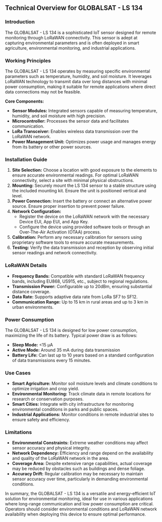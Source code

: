 ## Technical Overview for GLOBALSAT - LS 134

### Introduction
The GLOBALSAT - LS 134 is a sophisticated IoT sensor designed for remote monitoring through LoRaWAN connectivity. This sensor is adept at capturing environmental parameters and is often deployed in smart agriculture, environmental monitoring, and industrial applications.

### Working Principles
The GLOBALSAT - LS 134 operates by measuring specific environmental parameters such as temperature, humidity, and soil moisture. It leverages LoRaWAN technology to transmit data over long distances with minimal power consumption, making it suitable for remote applications where direct data connections may not be feasible.

**Core Components:**
- **Sensor Modules:** Integrated sensors capable of measuring temperature, humidity, and soil moisture with high precision.
- **Microcontroller:** Processes the sensor data and facilitates communication.
- **LoRa Transceiver:** Enables wireless data transmission over the LoRaWAN network.
- **Power Management Unit:** Optimizes power usage and manages energy from its battery or other power sources.

### Installation Guide
1. **Site Selection:** Choose a location with good exposure to the elements to ensure accurate environmental readings. For optimal LoRaWAN connectivity, select a site with minimal physical obstructions.
2. **Mounting:** Securely mount the LS 134 sensor to a stable structure using the included mounting kit. Ensure the unit is positioned vertical and level.
3. **Power Connection:** Insert the battery or connect an alternative power source. Ensure proper insertion to prevent power failure.
4. **Network Configuration:**
   - Register the device on the LoRaWAN network with the necessary Device EUI, App EUI, and App Key.
   - Configure the device using provided software tools or through an Over-The-Air Activation (OTAA) process.
5. **Calibration:** Perform any necessary calibration for sensors using proprietary software tools to ensure accurate measurements.
6. **Testing:** Verify the data transmission and reception by observing initial sensor readings and network connectivity.

### LoRaWAN Details
- **Frequency Bands:** Compatible with standard LoRaWAN frequency bands, including EU868, US915, etc., subject to regional regulations.
- **Transmission Power:** Configurable up to 20dBm, ensuring substantial distance coverage.
- **Data Rate:** Supports adaptive data rate from LoRa SF7 to SF12.
- **Communication Range:** Up to 15 km in rural areas and up to 3 km in urban environments.

### Power Consumption
The GLOBALSAT - LS 134 is designed for low power consumption, maximizing the life of its battery. Typical power draw is as follows:
- **Sleep Mode:** <15 µA
- **Active Mode:** Around 35 mA during data transmission
- **Battery Life:** Can last up to 10 years based on a standard configuration of data transmissions every 15 minutes.

### Use Cases
- **Smart Agriculture:** Monitor soil moisture levels and climate conditions to optimize irrigation and crop yield.
- **Environmental Monitoring:** Track climate data in remote locations for research or conservation purposes.
- **Smart Cities:** Integrate with city infrastructure for monitoring environmental conditions in parks and public spaces.
- **Industrial Applications:** Monitor conditions in remote industrial sites to ensure safety and efficiency.

### Limitations
- **Environmental Constraints:** Extreme weather conditions may affect sensor accuracy and physical integrity.
- **Network Dependency:** Efficiency and range depend on the availability and quality of the LoRaWAN network in the area.
- **Coverage Area:** Despite extensive range capabilities, actual coverage may be reduced by obstacles such as buildings and dense foliage.
- **Accuracy Drift:** Regular calibration may be necessary to maintain sensor accuracy over time, particularly in demanding environmental conditions.

In summary, the GLOBALSAT - LS 134 is a versatile and energy-efficient IoT solution for environmental monitoring, ideal for use in various applications where long-range communication and low power consumption are critical. Operators should consider environmental conditions and LoRaWAN network availability when deploying this device to ensure optimal performance.
